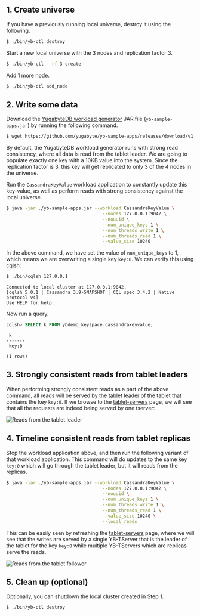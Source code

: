 ## 1. Create universe

If you have a previously running local universe, destroy it using the following.

```sh
$ ./bin/yb-ctl destroy
```

Start a new local universe with the 3 nodes and replication factor 3.

```sh
$ ./bin/yb-ctl --rf 3 create
```

Add 1 more node.

```sh
$ ./bin/yb-ctl add_node
```

## 2. Write some data

Download the [YugabyteDB workload generator](https://github.com/yugabyte/yb-sample-apps) JAR file (`yb-sample-apps.jar`) by running the following command.

```sh
$ wget https://github.com/yugabyte/yb-sample-apps/releases/download/v1.2.0/yb-sample-apps.jar?raw=true -O yb-sample-apps.jar 
```

By default, the YugabyteDB workload generator runs with strong read consistency, where all data is read from the tablet leader. We are going to populate exactly one key with a 10KB value into the system. Since the replication factor is 3, this key will get replicated to only 3 of the 4 nodes in the universe.

Run the `CassandraKeyValue` workload application to constantly update this key-value, as well as perform reads with strong consistency against the local universe.

```sh
$ java -jar ./yb-sample-apps.jar --workload CassandraKeyValue \
                                    --nodes 127.0.0.1:9042 \
                                    --nouuid \
                                    --num_unique_keys 1 \
                                    --num_threads_write 1 \
                                    --num_threads_read 1 \
                                    --value_size 10240
```


In the above command, we have set the value of `num_unique_keys` to 1, which means we are overwriting a single key `key:0`. We can verify this using cqlsh:

```sh
$ ./bin/cqlsh 127.0.0.1
```

```
Connected to local cluster at 127.0.0.1:9042.
[cqlsh 5.0.1 | Cassandra 3.9-SNAPSHOT | CQL spec 3.4.2 | Native protocol v4]
Use HELP for help.
```

Now run a query.

```sql
cqlsh> SELECT k FROM ybdemo_keyspace.cassandrakeyvalue;
```

```
 k
-------
 key:0

(1 rows)
```

## 3. Strongly consistent reads from tablet leaders

When performing strongly consistent reads as a part of the above command, all reads will be served by the tablet leader of the tablet that contains the key `key:0`. If we browse to the <a href='http://127.0.0.1:7000/tablet-servers' target="_blank">tablet-servers</a> page, we will see that all the requests are indeed being served by one tserver:

![Reads from the tablet leader](/images/ce/tunable-reads-leader.png)

## 4. Timeline consistent reads from tablet replicas

Stop the workload application above, and then run the following variant of that workload application. This command will do updates to the same key `key:0` which will go through the tablet leader, but it will reads from the replicas.

```sh
$ java -jar ./yb-sample-apps.jar --workload CassandraKeyValue \
                                    --nodes 127.0.0.1:9042 \
                                    --nouuid \
                                    --num_unique_keys 1 \
                                    --num_threads_write 1 \
                                    --num_threads_read 1 \
                                    --value_size 10240 \
                                    --local_reads
```

This can be easily seen by refreshing the <a href='http://127.0.0.1:7000/tablet-servers' target="_blank">tablet-servers</a> page, where we will see that the writes are served by a single YB-TServer that is the leader of the tablet for the key `key:0` while multiple YB-TServers which are replicas serve the reads.

![Reads from the tablet follower](/images/ce/tunable-reads-followers.png)

## 5. Clean up (optional)

Optionally, you can shutdown the local cluster created in Step 1.

```sh
$ ./bin/yb-ctl destroy
```
